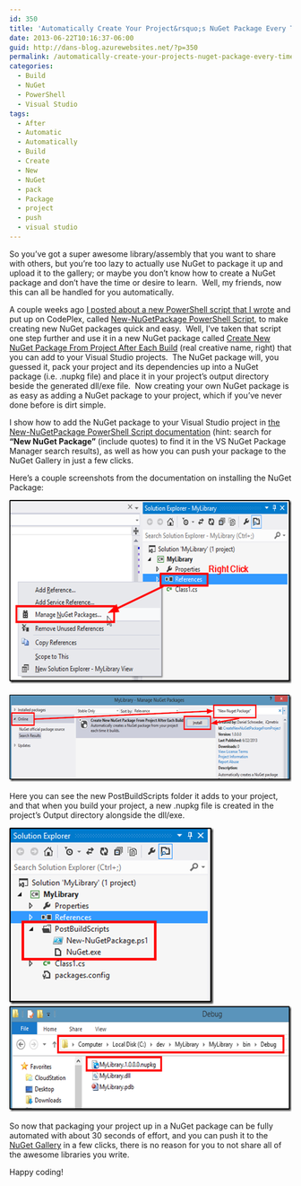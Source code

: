 ```yaml
---
id: 350
title: 'Automatically Create Your Project&rsquo;s NuGet Package Every Time It Builds, Via NuGet'
date: 2013-06-22T10:16:37-06:00
guid: http://dans-blog.azurewebsites.net/?p=350
permalink: /automatically-create-your-projects-nuget-package-every-time-it-builds-via-nuget/
categories:
  - Build
  - NuGet
  - PowerShell
  - Visual Studio
tags:
  - After
  - Automatic
  - Automatically
  - Build
  - Create
  - New
  - NuGet
  - pack
  - Package
  - project
  - push
  - visual studio
---
```

So you’ve got a super awesome library/assembly that you want to share with others, but you’re too lazy to actually use NuGet to package it up and upload it to the gallery; or maybe you don’t know how to create a NuGet package and don’t have the time or desire to learn.&#160; Well, my friends, now this can all be handled for you automatically.

A couple weeks ago [I posted about a new PowerShell script that I wrote](http://dans-blog.azurewebsites.net/create-and-publish-your-nuget-package-in-one-click-with-the-new-nugetpackage-powershell-script/) and put up on CodePlex, called [New-NuGetPackage PowerShell Script](https://newnugetpackage.codeplex.com/), to make creating new NuGet packages quick and easy.&#160; Well, I’ve taken that script one step further and use it in a new NuGet package called [Create New NuGet Package From Project After Each Build](https://nuget.org/packages/CreateNewNuGetPackageFromProjectAfterEachBuild/) (real creative name, right) that you can add to your Visual Studio projects.&#160; The NuGet package will, you guessed it, pack your project and its dependencies up into a NuGet package (i.e. .nupkg file) and place it in your project’s output directory beside the generated dll/exe file.&#160; Now creating your own NuGet package is as easy as adding a NuGet package to your project, which if you’ve never done before is dirt simple.

I show how to add the NuGet package to your Visual Studio project in [the New-NuGetPackage PowerShell Script documentation](https://newnugetpackage.codeplex.com/wikipage?title=NuGet%20Package%20To%20Create%20A%20NuGet%20Package%20From%20Your%20Project%20After%20Every%20Build) (hint: search for **“New NuGet Package”** (include quotes) to find it in the VS NuGet Package Manager search results), as well as how you can push your package to the NuGet Gallery in just a few clicks.

Here’s a couple screenshots from the documentation on installing the NuGet Package:

[<img title="NavigateToManageNugetPackages" style="border-top: 0px; border-right: 0px; background-image: none; border-bottom: 0px; padding-top: 0px; padding-left: 0px; border-left: 0px; display: inline; padding-right: 0px" border="0" alt="NavigateToManageNugetPackages" src="/assets/Posts/2013/06/NavigateToManageNugetPackages_thumb.png" width="600" height="327" />](/assets/Posts/2013/06/NavigateToManageNugetPackages.png)&#160;&#160; [<img title="InstallNuGetPackageFromPackageManager" style="border-top: 0px; border-right: 0px; background-image: none; border-bottom: 0px; padding-top: 0px; padding-left: 0px; border-left: 0px; display: inline; padding-right: 0px" border="0" alt="InstallNuGetPackageFromPackageManager" src="/assets/Posts/2013/06/InstallNuGetPackageFromPackageManager_thumb.png" width="600" height="155" />](/assets/Posts/2013/06/InstallNuGetPackageFromPackageManager.png)

Here you can see the new PostBuildScripts folder it adds to your project, and that when you build your project, a new .nupkg file is created in the project’s Output directory alongside the dll/exe.

[<img title="FilesAddedToProject" style="border-top: 0px; border-right: 0px; background-image: none; border-bottom: 0px; padding-top: 0px; padding-left: 0px; border-left: 0px; display: inline; padding-right: 0px" border="0" alt="FilesAddedToProject" src="/assets/Posts/2013/06/FilesAddedToProject_thumb.png" width="365" height="315" />](/assets/Posts/2013/06/FilesAddedToProject.png)&#160;&#160;&#160;&#160; [<img title="NuGetPackageInOutputDirectory" style="border-top: 0px; border-right: 0px; background-image: none; border-bottom: 0px; padding-top: 0px; padding-left: 0px; border-left: 0px; display: inline; padding-right: 0px" border="0" alt="NuGetPackageInOutputDirectory" src="/assets/Posts/2013/06/NuGetPackageInOutputDirectory_thumb.png" width="600" height="188" />](/assets/Posts/2013/06/NuGetPackageInOutputDirectory.png)

So now that packaging your project up in a NuGet package can be fully automated with about 30 seconds of effort, and you can push it to the [NuGet Gallery](https://nuget.org/) in a few clicks, there is no reason for you to not share all of the awesome libraries you write.

Happy coding!
